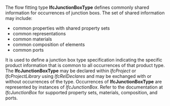 The flow fitting type **IfcJunctionBoxType** defines commonly shared information for occurrences of junction boxs. The set of shared information may include:

* common properties with shared property sets
* common representations
* common materials
* common composition of elements
* common ports

It is used to define a junction box type specification indicating the specific product information that is common to all occurrences of that product type. The **IfcJunctionBoxType** may be declared within _IfcProject_ or _IfcProjectLibrary_ using _IfcRelDeclares_ and may be exchanged with or without occurrences of the type. Occurrences of **IfcJunctionBoxType** are represented by instances of _IfcJunctionBox_. Refer to the documentation at _IfcJunctionBox_ for supported property sets, materials, composition, and ports.